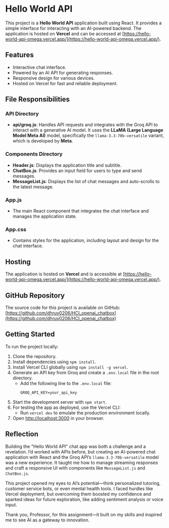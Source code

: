 # Hello World API

This project is a **Hello World API** application built using React. It provides a simple interface for interacting with an AI-powered backend. The application is hosted on **Vercel** and can be accessed at [https://hello-world-api-omega.vercel.app/](https://hello-world-api-omega.vercel.app/).

## Features

- Interactive chat interface.
- Powered by an AI API for generating responses.
- Responsive design for various devices.
- Hosted on Vercel for fast and reliable deployment.

## File Responsibilities

### API Directory

- **api/groq.js**: Handles API requests and integrates with the Groq API to interact with a generative AI model. It uses the **LLaMA (Large Language Model Meta AI)** model, specifically the `llama-3.3-70b-versatile` variant, which is developed by **Meta**.

### Components Directory

- **Header.js**: Displays the application title and subtitle.
- **ChatBox.js**: Provides an input field for users to type and send messages.
- **MessageList.js**: Displays the list of chat messages and auto-scrolls to the latest message.

### App.js

- The main React component that integrates the chat interface and manages the application state.

### App.css

- Contains styles for the application, including layout and design for the chat interface.

## Hosting

The application is hosted on **Vercel** and is accessible at [https://hello-world-api-omega.vercel.app/](https://hello-world-api-omega.vercel.app/).

## GitHub Repository

The source code for this project is available on GitHub: [https://github.com/dhruv0206/HCI_openai_chatbox](https://github.com/dhruv0206/HCI_openai_chatbox)

## Getting Started

To run the project locally:

1. Clone the repository.
2. Install dependencies using `npm install`.
3. Install Vercel CLI globally using `npm install -g vercel`.
4. Generate an API key from Groq and create a `.env.local` file in the root directory.
   - Add the following line to the `.env.local` file:
     ```
     GROQ_API_KEY=your_api_key
     ```
5. Start the development server with `npm start`.
6. For testing the app as deployed, use the Vercel CLI:
   - Run `vercel dev` to emulate the production environment locally.
7. Open [http://localhost:3000](http://localhost:3000) in your browser.

## Reflection

Building the "Hello World API" chat app was both a challenge and a revelation. I’d worked with APIs before, but creating an AI-powered chat application with React and the Groq API’s `llama-3.3-70b-versatile` model was a new experience. It taught me how to manage streaming responses and craft a responsive UI with components like `MessageList.js` and `ChatBox.js`.

This project opened my eyes to AI’s potential—think personalized tutoring, customer service bots, or even mental health tools. I faced hurdles like Vercel deployment, but overcoming them boosted my confidence and sparked ideas for future exploration, like adding sentiment analysis or voice input.

Thank you, Professor, for this assignment—it built on my skills and inspired me to see AI as a gateway to innovation.


